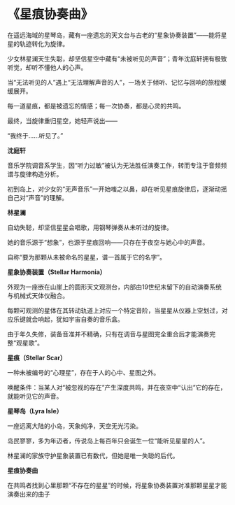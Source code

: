# 《星痕协奏曲》

在遥远海域的星琴岛，藏有一座遗忘的天文台与古老的“星象协奏装置”——能将星星的轨迹转化为旋律。

少女林星澜天生失聪，却坚信星空中藏有“未被听见的声音”；青年沈庭轩拥有极致听觉，却听不懂他人的心声。

当“无法听见的人”遇上“无法理解声音的人”，一场关于倾听、记忆与回响的旅程缓缓展开。

每一道星痕，都是被遗忘的情感；每一次协奏，都是心灵的共鸣。

最终，当旋律重归星空，她轻声说出——

“我终于……听见了。”

**沈庭轩**

音乐学院调音系学生，因“听力过敏”被认为无法胜任演奏工作，转而专注于音频频谱与旋律构造分析。

初到岛上，对少女的“无声音乐”一开始嗤之以鼻，却在听见星痕旋律后，逐渐动摇自己对“声音”的理解。

**林星澜**

自幼失聪，却坚信星星会唱歌，用钢琴弹奏从未听过的旋律。

她的音乐源于“想象”，也源于星痕回响——只存在于夜空与她心中的声音。

自称“要为那颗从未被命名的星星，谱一首属于它的名字”。

**星象协奏装置（Stellar Harmonia）**
 
外观为一座嵌在山崖上的圆形天文观测台，内部由19世纪末留下的自动演奏系统与机械式天体仪融合。

每颗可观测的星体在其转动轨道上对应一个特定音阶，当星星从仪器上空划过，对应乐键就会响起，犹如宇宙自奏的音乐盒。

由于年久失修，装备音准并不精确，只有在调音与星图完全重合后才能演奏完整“观星歌”。

**星痕（Stellar Scar）**
 
一种未被编号的“心理星”，存在于人的心中、星图之外。

唤醒条件：当某人对“被忽视的存在”产生深度共鸣，并在夜空中“认出”它的存在，就能听见它的声音。

**星琴岛（Lyra Isle）**

一座远离大陆的小岛，天象纯净，天空无光污染。

岛民寥寥，多为年迈者，传说岛上每百年只会诞生一位“能听见星星的人”。

林星澜的家族守护星象装置已有数代，但她是唯一失聪的后代。

**星痕协奏曲**

在共鸣者找到心里那颗“不存在的星星”的时候，将星象协奏装置对准那颗星星才能演奏出来的曲子
